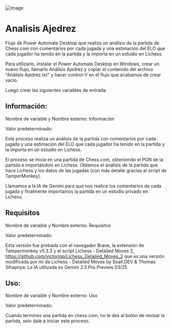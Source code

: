 ![image](https://github.com/user-attachments/assets/525bcb73-3f7b-4b82-a0b5-8590d0304db2)

# Analisis Ajedrez
Flujo de Power Automate Desktop que realiza un análisis de la partida de Chess.com con comentarios por cada jugada y una estimación del ELO que cada jugador ha tenido en la partida y la importa en un estudio en Lichess.

Para utilizarlo, instalar el Power Automate Desktop en Windows, crear un nuevo flujo, llamarlo Análisis Ajedrez y copiar el contenido del archivo "Análisis Ajedrez.txt" y hacer control-V en el flujo que acabamos de crear vacío.

Luego crear las siguientes variables de entrada:

Información:
------------
Nombre de variable y Nombre externo: Información

Valor predeterminado: 

Este proceso realiza un análisis de la partida con comentarios por
cada jugada y una estimación del ELO que cada jugador ha 
tenido en la partida y la importa en un estudio en Lichess.

El proceso se inicia en una partida de Chess.com, obteniendo el 
PGN de la partida e importándolo en Lichess. Obtemos el análisis
de la partida que hace Lichess y los datos de las jugadas (con 
más detalle gracias al script de TamperMonkey).

Llamamos a la IA de Gemini para que nos realice los comentarios 
de cada jugada y finalmente importamos la partida en un estudio
privado en Lichess.

Requisitos
------------
Nombre de variable y Nombre externo: Requisitos

Valor predeterminado: 

Esta versión fue probada con el navegador Brave, la extensión
de Tampermonkey v5.3.3 y el script Lichess - Detailed Moves 2, 
https://github.com/victorigp/Lichess_Detailed_Moves_2
que es una versión modificada por mi de Lichess - Detailed 
Moves by Seall.DEV & Thomas Sihapnya.
La IA utilizada es Gemini 2.5 Pro Preview 03/25

Uso:
----
Nombre de variable y Nombre externo: Uso

Valor predeterminado: 

Cuando termines una partida en chess.com, no le des al botón de
revisar la partida, solo dale a iniciar este proceso.
